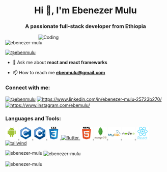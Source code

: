<h1 align="center">Hi 👋, I'm Ebenezer Mulu</h1>
<h3 align="center">A passionate full-stack developer from Ethiopia</h3>

<img align="right" alt="Coding" width="400" src="https://cdn.dribbble.com/users/116207/screenshots/3848914/programmer.gif"/>

<p align="left"> <img src="https://komarev.com/ghpvc/?username=ebenezer-mulu&label=Profile%20views&color=0e75b6&style=flat" alt="ebenezer-mulu" /> </p>

<p align="left"> <a href="https://twitter.com/@ebenmulu" target="blank"><img src="https://img.shields.io/twitter/follow/@ebenmulu?logo=twitter&style=for-the-badge" alt="@ebenmulu" /></a> </p>



- 💬 Ask me about **react and react frameworks**

- 📫 How to reach me **ebenmulu@gmail.com**

<h3 align="left">Connect with me:</h3>
<p align="left">
<a href="https://twitter.com/@ebenmulu" target="blank"><img align="center" src="https://raw.githubusercontent.com/rahuldkjain/github-profile-readme-generator/master/src/images/icons/Social/twitter.svg" alt="@ebenmulu" height="30" width="40" /></a>
<a href="https://linkedin.com/in/https://www.linkedin.com/in/ebenezer-mulu-25723b270/" target="blank"><img align="center" src="https://raw.githubusercontent.com/rahuldkjain/github-profile-readme-generator/master/src/images/icons/Social/linked-in-alt.svg" alt="https://www.linkedin.com/in/ebenezer-mulu-25723b270/" height="30" width="40" /></a>
<a href="https://instagram.com/https://www.instagram.com/ebemulu/" target="blank"><img align="center" src="https://raw.githubusercontent.com/rahuldkjain/github-profile-readme-generator/master/src/images/icons/Social/instagram.svg" alt="https://www.instagram.com/ebemulu/" height="30" width="40" /></a>
</p>

<h3 align="left">Languages and Tools:</h3>
<p align="left"> <a href="https://developer.android.com" target="_blank" rel="noreferrer"> <img src="https://raw.githubusercontent.com/devicons/devicon/master/icons/android/android-original-wordmark.svg" alt="android" width="40" height="40"/> </a> <a href="https://www.cprogramming.com/" target="_blank" rel="noreferrer"> <img src="https://raw.githubusercontent.com/devicons/devicon/master/icons/c/c-original.svg" alt="c" width="40" height="40"/> </a> <a href="https://www.w3schools.com/cpp/" target="_blank" rel="noreferrer"> <img src="https://raw.githubusercontent.com/devicons/devicon/master/icons/cplusplus/cplusplus-original.svg" alt="cplusplus" width="40" height="40"/> </a> <a href="https://www.w3schools.com/css/" target="_blank" rel="noreferrer"> <img src="https://raw.githubusercontent.com/devicons/devicon/master/icons/css3/css3-original-wordmark.svg" alt="css3" width="40" height="40"/> </a> <a href="https://flutter.dev" target="_blank" rel="noreferrer"> <img src="https://www.vectorlogo.zone/logos/flutterio/flutterio-icon.svg" alt="flutter" width="40" height="40"/> </a> <a href="https://www.w3.org/html/" target="_blank" rel="noreferrer"> <img src="https://raw.githubusercontent.com/devicons/devicon/master/icons/html5/html5-original-wordmark.svg" alt="html5" width="40" height="40"/> </a> <a href="https://www.mongodb.com/" target="_blank" rel="noreferrer"> <img src="https://raw.githubusercontent.com/devicons/devicon/master/icons/mongodb/mongodb-original-wordmark.svg" alt="mongodb" width="40" height="40"/> </a> <a href="https://www.mysql.com/" target="_blank" rel="noreferrer"> <img src="https://raw.githubusercontent.com/devicons/devicon/master/icons/mysql/mysql-original-wordmark.svg" alt="mysql" width="40" height="40"/> </a> <a href="https://nodejs.org" target="_blank" rel="noreferrer"> <img src="https://raw.githubusercontent.com/devicons/devicon/master/icons/nodejs/nodejs-original-wordmark.svg" alt="nodejs" width="40" height="40"/> </a> <a href="https://reactjs.org/" target="_blank" rel="noreferrer"> <img src="https://raw.githubusercontent.com/devicons/devicon/master/icons/react/react-original-wordmark.svg" alt="react" width="40" height="40"/> </a> <a href="https://tailwindcss.com/" target="_blank" rel="noreferrer"> <img src="https://www.vectorlogo.zone/logos/tailwindcss/tailwindcss-icon.svg" alt="tailwind" width="40" height="40"/> </a> </p>

<p><img align="left" src="https://github-readme-stats.vercel.app/api/top-langs?username=ebenezer-mulu&show_icons=true&locale=en&layout=compact" alt="ebenezer-mulu" /></p>

<p>&nbsp;<img align="center" src="https://github-readme-stats.vercel.app/api?username=ebenezer-mulu&show_icons=true&locale=en" alt="ebenezer-mulu" /></p>

<p><img align="center" src="https://github-readme-streak-stats.herokuapp.com/?user=ebenezer-mulu&" alt="ebenezer-mulu" /></p>
